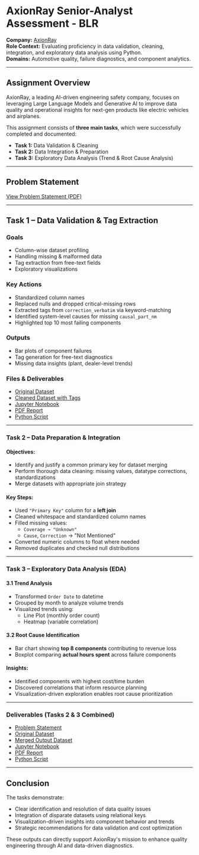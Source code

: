 #  AxionRay Senior-Analyst Assessment - BLR

**Company:** [AxionRay](https://axionray.com)  
**Role Context:** Evaluating proficiency in data validation, cleaning, integration, and exploratory data analysis using Python.  
**Domains:** Automotive quality, failure diagnostics, and component analytics.

---

##  Assignment Overview

AxionRay, a leading AI-driven engineering safety company, focuses on leveraging Large Language Models and Generative AI to improve data quality and operational insights for next-gen products like electric vehicles and airplanes.

This assignment consists of **three main tasks**, which were successfully completed and documented:

- **Task 1:** Data Validation & Cleaning  
- **Task 2:** Data Integration & Preparation  
- **Task 3:** Exploratory Data Analysis (Trend & Root Cause Analysis)

---

##  Problem Statement

 [View Problem Statement (PDF)](https://github.com/priyanshubiswas-tech/Senior-Analyst-Assessment-for-Axion-BLR/blob/main/PO%20Assignment.pdf)

---

##  Task 1 – Data Validation & Tag Extraction

### Goals
- Column-wise dataset profiling
- Handling missing & malformed data
- Tag extraction from free-text fields
- Exploratory visualizations

### Key Actions
- Standardized column names
- Replaced nulls and dropped critical-missing rows
- Extracted tags from `correction_verbatim` via keyword-matching
- Identified system-level causes for missing `causal_part_nm`
- Highlighted top 10 most failing components

###  Outputs
-  Bar plots of component failures
-  Tag generation for free-text diagnostics
-  Missing data insights (plant, dealer-level trends)

###  Files & Deliverables
-  [Original Dataset](https://github.com/priyanshubiswas-tech/Senior-Analyst-Assessment-for-Axion-BLR/blob/main/Data%20for%20Task%201.xlsx)
-  [Cleaned Dataset with Tags](https://github.com/priyanshubiswas-tech/Senior-Analyst-Assessment-for-Axion-BLR/blob/main/Task%201/cleaned_task1_with_tags.xlsx)
-  [Jupyter Notebook](https://github.com/priyanshubiswas-tech/Senior-Analyst-Assessment-for-Axion-BLR/blob/main/Task%201/task1_analysis.ipynb)
-  [PDF Report](https://github.com/priyanshubiswas-tech/Senior-Analyst-Assessment-for-Axion-BLR/blob/main/Task%201/task1_analysis.pdf)
-  [Python Script](https://github.com/priyanshubiswas-tech/Senior-Analyst-Assessment-for-Axion-BLR/blob/main/Task%201/task1_analysis.py)

---

### Task 2 – Data Preparation & Integration

#### Objectives:
- Identify and justify a common primary key for dataset merging
- Perform thorough data cleaning: missing values, datatype corrections, standardizations
- Merge datasets with appropriate join strategy

#### Key Steps:
- Used `"Primary Key"` column for a **left join**
- Cleaned whitespace and standardized column names
- Filled missing values:
  - `Coverage → "Unknown"`
  - `Cause`, `Correction` → "Not Mentioned"
- Converted numeric columns to float where needed
- Removed duplicates and checked null distributions

---

### Task 3 – Exploratory Data Analysis (EDA)

#### 3.1 Trend Analysis
- Transformed `Order Date` to datetime
- Grouped by month to analyze volume trends
- Visualized trends using:
  -  Line Plot (monthly order count)
  -  Heatmap (variable correlation)

#### 3.2 Root Cause Identification
- Bar chart showing **top 8 components** contributing to revenue loss
- Boxplot comparing **actual hours spent** across failure components

#### Insights:
- Identified components with highest cost/time burden
- Discovered correlations that inform resource planning
- Visualization-driven exploration enables root cause prioritization

---

###  Deliverables (Tasks 2 & 3 Combined)

-  [Problem Statement](https://github.com/priyanshubiswas-tech/Senior-Analyst-Assessment-for-Axion-BLR/blob/main/PO%20Assignment.pdf)
-  [Original Dataset](https://github.com/priyanshubiswas-tech/Senior-Analyst-Assessment-for-Axion-BLR/blob/main/Data%20for%20Task%202.xlsx)
-  [Merged Output Dataset](https://github.com/priyanshubiswas-tech/Senior-Analyst-Assessment-for-Axion-BLR/blob/main/Task%202/merged_task2_output.xlsx)
-  [Jupyter Notebook](https://github.com/priyanshubiswas-tech/Senior-Analyst-Assessment-for-Axion-BLR/blob/main/Task%202/task%202%20%26%203_analysis.ipynb)
-  [PDF Report](https://github.com/priyanshubiswas-tech/Senior-Analyst-Assessment-for-Axion-BLR/blob/main/Task%202/task%202%20%26%203_analysis.pdf)
-  [Python Script](http://github.com/priyanshubiswas-tech/Senior-Analyst-Assessment-for-Axion-BLR/blob/main/Task%202/task%202%20%26%203_analysis.py)

---


##  Conclusion

The tasks demonstrate:

- Clear identification and resolution of data quality issues
- Integration of disparate datasets using relational keys
- Visualization-driven insights into component behavior and trends
- Strategic recommendations for data validation and cost optimization

These outputs can directly support AxionRay's mission to enhance quality engineering through AI and data-driven diagnostics.



